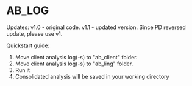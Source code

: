 # AB_LOG

Updates:
v1.0 - original code.
v1.1 - updated version. Since PD reversed update, please use v1.




Quickstart guide:
1. Move client analysis log(-s) to "ab_client" folder.
2. Move client analysis log(-s) to "ab_ling" folder.
3. Run it
4. Consolidated analysis will be saved in your working directory




